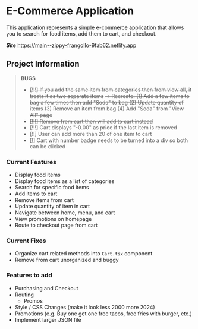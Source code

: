 # E-Commerce Application
This application represents a simple e-commerce application that allows you to search for food items, add them to cart, and checkout.

***Site*** https://main--zippy-frangollo-9fab62.netlify.app

## Project Information
> **BUGS**
>
> * ~~[!!!] If you add the same item from categories then from view all, it treats it as two separate items~~
> ~~-> Recreate: (1) Add a few items to bag a few times then add "Soda" to bag (2) Update quantity of items (3) Remove an item from bag (4) Add "Soda" from "View All" page~~
> * ~~[!!!] Remove from cart then will add to cart instead~~
> * [!!!] Cart displays "-0.00" as price if the last item is removed
> * [!!] User can add more than 20 of one item to cart
> * [!] Cart with number badge needs to be turned into a div so both can be clicked

### Current Features
- Display food items
- Display food items as a list of categories
- Search for specific food items
- Add items to cart
- Remove items from cart
- Update quantity of item in cart
- Navigate between home, menu, and cart
- View promotions on homepage
- Route to checkout page from cart

### Current Fixes
- Organize cart related methods into `Cart.tsx` component
- Remove from cart unorganized and buggy

### Features to add
- Purchasing and Checkout
- Routing
    - Promos
- Style / CSS Changes (make it look less 2000 more 2024)
- Promotions (e.g. Buy one get one free tacos, free fries with burger, etc.)
- Implement larger JSON file
